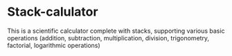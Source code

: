 # Stack-calulator
This is a scientific calculator complete with stacks, supporting various basic operations (addition, subtraction, multiplication, division, trigonometry, factorial, logarithmic operations)
